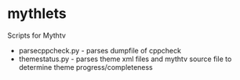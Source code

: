 # mythlets
Scripts for Mythtv

* parsecppcheck.py - parses dumpfile of cppcheck
* themestatus.py - parses theme xml files and mythtv source file to determine theme progress/completeness
